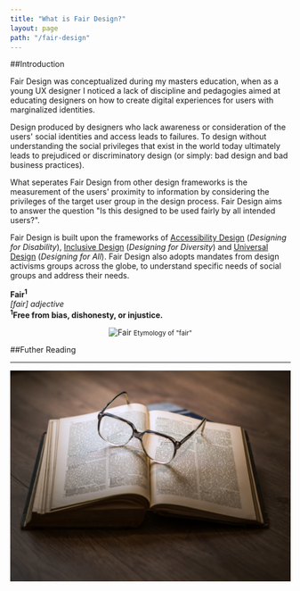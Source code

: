 ```yaml
---
title: "What is Fair Design?"
layout: page
path: "/fair-design"
---
```


##Introduction

Fair Design was conceptualized during my masters education, when as a young UX designer I noticed a lack of discipline and pedagogies aimed at educating designers on how to create digital experiences for users with marginalized identities.

Design produced by designers who lack awareness or consideration of the users' social identities and access leads to failures. To design without understanding the social privileges that exist in the world today ultimately leads to prejudiced or discriminatory design (or simply: bad design and bad business practices). 

What seperates Fair Design from other design frameworks is the measurement of the users' proximity to information by considering the privileges of the target user group in the design process. Fair Design aims to answer the question "Is this designed to be used fairly by all intended users?".

Fair Design is built upon the frameworks of <a href="https://www.interaction-design.org/literature/topics/accessibility" title="Interaction Design Foundation's Definition of Accessibility" target="_blank" rel="noopener noreferrer">Accessibility Design</a> (*Designing for Disability*), <a href="https://idrc.ocadu.ca/" title="OCAD's Inclusive Design Centre" target="_blank" rel="noopener noreferrer">Inclusive Design</a> (*Designing for Diversity*) and <a href="http://universaldesign.ie/What-is-Universal-Design/" title="National Disability Authority's Definition of Universal Design" target="_blank" rel="noopener noreferrer">Universal Design</a> (*Designing for All*). Fair Design also adopts mandates from design activisms groups across the globe, to understand specific needs of social groups and address their needs. 


**Fair<sup>1</sup>**<br/>*[fair] adjective*<br/>**<sup>1</sup>Free from bias, dishonesty, or injustice.**

<div align="center">

![Fair](https://66.media.tumblr.com/dc885768ca98c61b32de68ef3cc73707/tumblr_pnltjnfqKB1taz7avo1_400.png "Etymology of fair")
<small>Etymology of "fair"</small>

</div>

##Futher Reading




---

![Donec eu libero sit amet quam egestas semper. Aenean ultricies mi vitae est. Mauris placerat eleifend leo. Quisque sit amet est et sapien ullamcorper pharetra. Vestibulum erat wisi, condimentum sed, commodo vitae, ornare sit amet, wisi.](./1.jpg)
